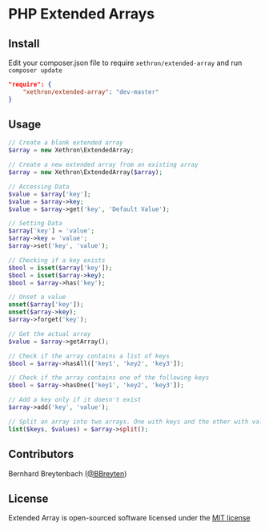 PHP Extended Arrays
===================

Install
-------

Edit your composer.json file to require `xethron/extended-array` and run `composer update`
```json
"require": {
    "xethron/extended-array": "dev-master"
}
```

Usage
-----

```php
// Create a blank extended array
$array = new Xethron\ExtendedArray;

// Create a new extended array from an existing array
$array = new Xethron\ExtendedArray($array);

// Accessing Data
$value = $array['key'];
$value = $array->key;
$value = $array->get('key', 'Default Value');

// Setting Data
$array['key'] = 'value';
$array->key = 'value';
$array->set('key', 'value');

// Checking if a key exists
$bool = isset($array['key']);
$bool = isset($array->key);
$bool = $array->has('key');

// Unset a value
unset($array['key']);
unset($array->key);
$array->forget('key');

// Get the actual array
$value = $array->getArray();

// Check if the array contains a list of keys
$bool = $array->hasAll(['key1', 'key2', 'key3']);

// Check if the array contains one of the following keys
$bool = $array->hasOne(['key1', 'key2', 'key3']);

// Add a key only if it doesn't exist
$array->add('key', 'value');

// Split an array into two arrays. One with keys and the other with values.
list($keys, $values) = $array->split();
```

Contributors
------------

Bernhard Breytenbach ([@BBreyten](https://twitter.com/BBreyten))

License
----------

Extended Array is open-sourced software licensed under the [MIT license](http://opensource.org/licenses/MIT)
